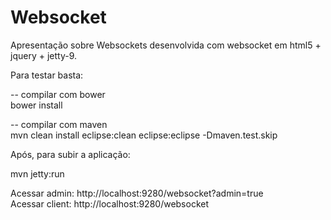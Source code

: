 # Websocket
Apresentação sobre Websockets desenvolvida com websocket em html5 + jquery + jetty-9.

Para testar basta: 
  
  -- compilar com bower <br />
  bower install

  -- compilar com maven <br />
  mvn clean install eclipse:clean eclipse:eclipse -Dmaven.test.skip <br />

Após, para subir a aplicação: 

  mvn jetty:run
  
Acessar admin: http://localhost:9280/websocket?admin=true <br />
Acessar client: http://localhost:9280/websocket
